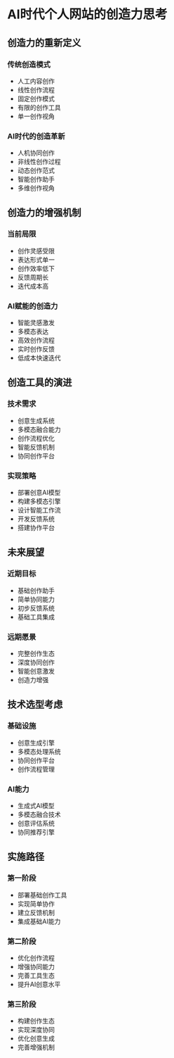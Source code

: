 # AI时代个人网站的创造力思考

## 创造力的重新定义

### 传统创造模式
- 人工内容创作
- 线性创作流程
- 固定创作模式
- 有限的创作工具
- 单一创作视角

### AI时代的创造革新
- 人机协同创作
- 非线性创作过程
- 动态创作范式
- 智能创作助手
- 多维创作视角

## 创造力的增强机制

### 当前局限
- 创作灵感受限
- 表达形式单一
- 创作效率低下
- 反馈周期长
- 迭代成本高

### AI赋能的创造力
- 智能灵感激发
- 多模态表达
- 高效创作流程
- 实时创作反馈
- 低成本快速迭代

## 创造工具的演进

### 技术需求
- 创意生成系统
- 多模态融合能力
- 创作流程优化
- 智能反馈机制
- 协同创作平台

### 实现策略
- 部署创意AI模型
- 构建多模态引擎
- 设计智能工作流
- 开发反馈系统
- 搭建协作平台

## 未来展望

### 近期目标
- 基础创作助手
- 简单协同能力
- 初步反馈系统
- 基础工具集成

### 远期愿景
- 完整创作生态
- 深度协同创作
- 智能创意激发
- 创造力增强

## 技术选型考虑

### 基础设施
- 创意生成引擎
- 多模态处理系统
- 协同创作平台
- 创作流程管理

### AI能力
- 生成式AI模型
- 多模态融合技术
- 创意评估系统
- 协同推荐引擎

## 实施路径

### 第一阶段
- 部署基础创作工具
- 实现简单协作
- 建立反馈机制
- 集成基础AI能力

### 第二阶段
- 优化创作流程
- 增强协同能力
- 完善工具生态
- 提升AI创意水平

### 第三阶段
- 构建创作生态
- 实现深度协同
- 优化创意生成
- 完善增强机制 